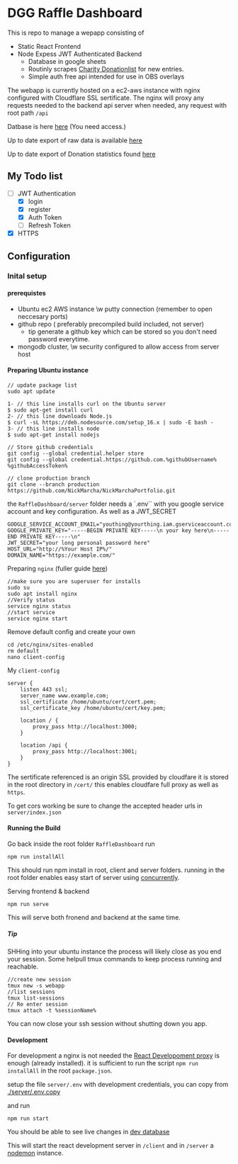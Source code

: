 # DGG Raffle Dashboard

This is repo to manage a wepapp consisting of

- Static React Frontend
- Node Expess JWT Authenticated Backend
  - Database in google sheets
  - Routinly scrapes [Charity Donationlist](https://www.againstmalaria.com/Fundraiser.aspx?FundraiserID=8960) for new entries.
  - Simple auth free api intended for use in OBS overlays

The webapp is currently hosted on a ec2-aws instance with nginx configured with Cloudflare SSL sertificate.
The nginx will proxy any requests needed to the backend api server when needed, any request with root path `/api`

Datbase is here [here](https://docs.google.com/spreadsheets/d/1IaLXgyMT9uX4uqVKvFdThEAT4QsIvRpCXSc2CephOWU) (You need access.)

Up to date export of raw data is available [here](https://docs.google.com/spreadsheets/d/1ueMA5oPhetFo6zYaWveGBL984NJahuB4jw-iZC8mHVI/)

Up to date export of Donation statistics found [here](https://docs.google.com/spreadsheets/d/e/2PACX-1vT02jloyxs18l0kZa3v216iIpRVfIO339nwWXAgPnFVlipoTTVo3x6XkN74NFMhwJok2IC5ccb2749v/pubhtml?gid=1688478255&single=true)

## My Todo list

- [ ] JWT Authentication
  - [x] login
  - [x] register
  - [x] Auth Token
  - [ ] Refresh Token
- [x] HTTPS

## Configuration

### Inital setup

#### prerequistes

- Ubuntu ec2 AWS instance \w putty connection (remember to open neccesary ports)
- github repo ( preferably precompiled build included, not server)
  - tip generate a github key which can be stored so you don't need password everytime.
- mongodb cluster, \w security configured to allow access from server host

#### Preparing Ubuntu instance

```
// update package list
sudo apt update
```

```
1- // this line installs curl on the Ubuntu server
$ sudo apt-get install curl
2- // this line downloads Node.js
$ curl -sL https://deb.nodesource.com/setup_16.x | sudo -E bash -
3- // this line installs node
$ sudo apt-get install nodejs
```

```
// Store github credentials
git config --global credential.helper store
git config --global credential.https://github.com.%githubUsername% %githubAccessToken%
```

```
// clone production branch
git clone --branch production https://github.com/NickMarcha/NickMarchaPortfolio.git
```

the `RaffleDashboard/server` folder needs a `.env`` with you google service account and key configuration. As well as a JWT_SECRET

```
GOOGLE_SERVICE_ACCOUNT_EMAIL="youthing@yourthing.iam.gserviceaccount.com"
GOOGLE_PRIVATE_KEY="-----BEGIN PRIVATE KEY-----\n your key here\n-----END PRIVATE KEY-----\n"
JWT_SECRET="your long personal password here"
HOST_URL="http://%Your Host IP%/"
DOMAIN_NAME="https://example.com/"
```

Preparing `nginx` (fuller guide [here](https://plainenglish.io/blog/hosting-a-react-app-to-ec2-using-nginx-with-ssl-certificate-6575b58ea8a8))

```
//make sure you are superuser for installs
sudo su
sudo apt install nginx
//Verify status
service nginx status
//start service
service nginx start
```

Remove default config and create your own

```
cd /etc/nginx/sites-enabled
rm default
nano client-config
```

My `client-config`

```
server {
    listen 443 ssl;
    server_name www.example.com;
    ssl_certificate /home/ubuntu/cert/cert.pem;
    ssl_certificate_key /home/ubuntu/cert/key.pem;

    location / {
        proxy_pass http://localhost:3000;
    }

    location /api {
        proxy_pass http://localhost:3001;
    }
}
```

The sertificate referenced is an origin SSL provided by cloudfare it is stored in the root directory in `/cert/` this enables cloudfare full proxy as well as `https`.

To get cors working be sure to change the accepted header urls in `server/index.json`

#### Running the Build

Go back inside the root folder `RaffleDashboard`
run

```
npm run installAll
```

This should run npm install in root, client and server folders. running in the root folder enables easy start of server using [concurrently](https://www.npmjs.com/package/concurrently).

Serving frontend & backend

```
npm run serve
```

This will serve both fronend and backend at the same time.

##### Tip

SHHing into your ubuntu instance the process will likely close as you end your session.
Some helpull tmux commands to keep process running and reachable.

```
//create new session
tmux new -s webapp
//list sessions
tmux list-sessions
// Re enter session
tmux attach -t %sessionName%
```

You can now close your ssh session without shutting down you app.

#### Development

For development a nginx is not needed the [React Developoment proxy](https://create-react-app.dev/docs/proxying-api-requests-in-development/) is enough (already installed).
it is sufficient to run the script `npm run installAll` in the root `package.json`.

setup the file `server/.env` with development credentials, you can copy from [./server/.env.copy](./server/.env.copy)

and run

```
npm run start
```

You should be able to see live changes in [dev database](https://docs.google.com/spreadsheets/d/1wxwP5l6ylWepY5IgUtEHmvHj9x-Xrq1zKLO0irvv5p0/edit#gid=1189653142)

This will start the react development server in `/client` and in `/server` a [nodemon](https://www.npmjs.com/package/nodemon) instance.
